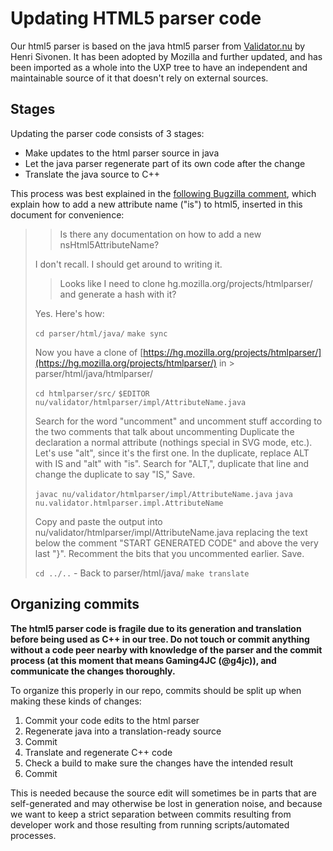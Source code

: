 ﻿# Updating HTML5 parser code

Our html5 parser is based on the java html5 parser from [Validator.nu](http://about.validator.nu/htmlparser/) by Henri Sivonen. It has been adopted by Mozilla and further updated, and has been imported as a whole into the UXP tree to have an independent and maintainable source of it that doesn't rely on external sources.

## Stages
Updating the parser code consists of 3 stages:
- Make updates to the html parser source in java
- Let the java parser regenerate part of its own code after the change
- Translate the java source to C++

This process was best explained in the [following Bugzilla comment](https://bugzilla.mozilla.org/show_bug.cgi?id=1378079#c6), which explain how to add a new attribute name ("is") to html5, inserted in this document for convenience:

>> Is
>> there any documentation on how to add a new nsHtml5AttributeName?
>
> I don't recall. I should get around to writing it.
>
>> Looks like
>> I need to clone hg.mozilla.org/projects/htmlparser/ and generate a hash with
>> it?
>
> Yes. Here's how:
>
> `cd parser/html/java/`
> `make sync`
>
> Now you have a clone of [https://hg.mozilla.org/projects/htmlparser/](https://hg.mozilla.org/projects/htmlparser/) in > parser/html/java/htmlparser/
>
> `cd htmlparser/src/`
> `$EDITOR nu/validator/htmlparser/impl/AttributeName.java`
>
> Search for the word "uncomment" and uncomment stuff according to the two comments that talk about uncommenting
> Duplicate the declaration a normal attribute (nothings special in SVG mode, etc.). Let's use "alt", since it's the first one.
> In the duplicate, replace ALT with IS and "alt" with "is".
> Search for "ALT,", duplicate that line and change the duplicate to say "IS,"
> Save.
>
> `javac nu/validator/htmlparser/impl/AttributeName.java`
> `java nu.validator.htmlparser.impl.AttributeName`
>
> Copy and paste the output into nu/validator/htmlparser/impl/AttributeName.java replacing the text below the comment "START GENERATED CODE" and above the very last "}".
> Recomment the bits that you uncommented earlier.
> Save.
>
> `cd ../..` - Back to parser/html/java/
> `make translate`

## Organizing commits

**The html5 parser code is fragile due to its generation and translation before being used as C++ in our tree. Do not touch or commit anything without a code peer nearby with knowledge of the parser and the commit process (at this moment that means Gaming4JC (@g4jc)), and communicate the changes thoroughly.**

To organize this properly in our repo, commits should be split up when making these kinds of changes:
1. Commit your code edits to the html parser
2. Regenerate java into a translation-ready source
3. Commit
4. Translate and regenerate C++ code
5. Check a build to make sure the changes have the intended result
6. Commit

This is needed because the source edit will sometimes be in parts that are self-generated and may otherwise be lost in generation noise, and because we want to keep a strict separation between commits resulting from developer work and those resulting from running scripts/automated processes.



